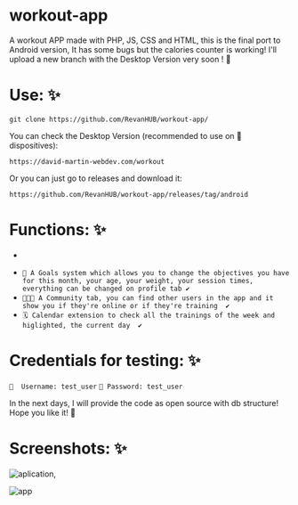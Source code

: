 # workout-app

A workout APP made with PHP, JS, CSS and HTML, this is the final port to Android version, It has some bugs but the calories counter is working! 
I'll upload a new branch with the Desktop Version very soon ! 🥳

# Use: ✨
``` git clone https://github.com/RevanHUB/workout-app/ ```

You can check the Desktop Version (recommended to use on 📱 dispositives): 

```https://david-martin-webdev.com/workout ```

Or you can just go to releases and download it: 

``` https://github.com/RevanHUB/workout-app/releases/tag/android ``` 

# Functions: ✨

* ```💪 Calories counter working with a speed of 5 mets (5mets its like medium walking velocity) ✔️ 
* ```🔔 A Goals system which allows you to change the objectives you have for this month, your age, your weight, your session times, everything can be changed on profile tab ✔️```
* ```🧑‍🤝‍🧑 A Community tab, you can find other users in the app and it show you if they're online or if they're training  ✔️```
* ```🗓️ Calendar extension to check all the trainings of the week and higlighted, the current day  ✔️```



# Credentials for testing: ✨
``` 📲  Username: test_user ```
``` 🔔 Password: test_user ```


In the next days, I will provide the code as open source with db structure! Hope you like it! 🥰

# Screenshots: ✨

![aplication](https://user-images.githubusercontent.com/84904766/159719758-3ef795ea-aeb7-456f-b6b2-17c8ede2181c.png), 

![app](https://user-images.githubusercontent.com/84904766/159719782-db4d568f-ea5a-4c66-b565-7938bbc06205.png)
